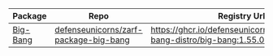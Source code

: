 | Package                                                                                                              | Repo                                                                                              | Registry Url                                                                   |
| -------------------------------------------------------------------------------------------------------------------- | ------------------------------------------------------------------------------------------------- | ------------------------------------------------------------------------------ |
| [Big-Bang](https://github.com/orgs/defenseunicorns/packages/container/package/packages%2Fbig-bang-distro%2Fbig-bang) | [defenseunicorns/zarf-package-big-bang](https://github.com/defenseunicorns/zarf-package-big-bang) | https://ghcr.io/defenseunicorns/packages/big-bang-distro/big-bang:1.55.0-amd64 |
